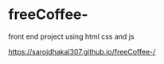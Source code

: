# freeCoffee-
front end project using html css and js


https://sarojdhakal307.github.io/freeCoffee-/
